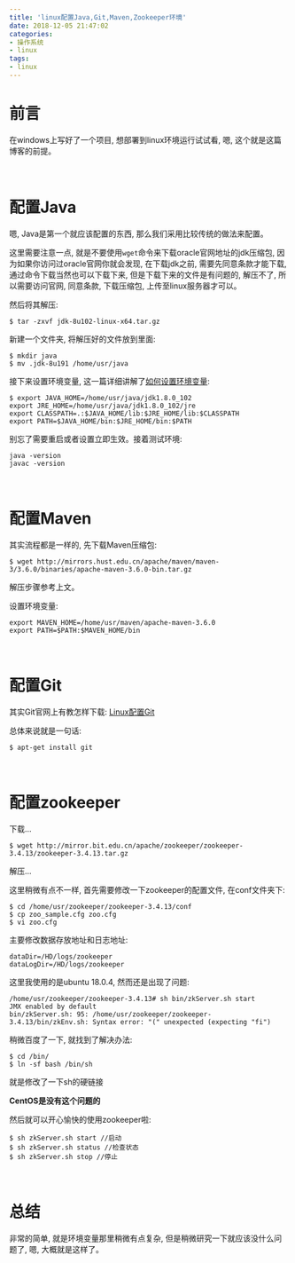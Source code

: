```yaml
---
title: 'linux配置Java,Git,Maven,Zookeeper环境'
date: 2018-12-05 21:47:02
categories:
- 操作系统
- linux
tags:
- linux
---
```


# 前言

在windows上写好了一个项目, 想部署到linux环境运行试试看, 嗯, 这个就是这篇博客的前提。

<!--more-->

<br>

# 配置Java

嗯, Java是第一个就应该配置的东西, 那么我们采用比较传统的做法来配置。

这里需要注意一点, 就是不要使用`wget`命令来下载oracle官网地址的jdk压缩包, 因为如果你访问过oracle官网你就会发现, 在下载jdk之前, 需要先同意条款才能下载, 通过命令下载当然也可以下载下来, 但是下载下来的文件是有问题的, 解压不了, 所以需要访问官网, 同意条款, 下载压缩包, 上传至linux服务器才可以。

然后将其解压:

```shell
$ tar -zxvf jdk-8u102-linux-x64.tar.gz
```

新建一个文件夹, 将解压好的文件放到里面:

```shell
$ mkdir java
$ mv .jdk-8u191 /home/usr/java
```

接下来设置环境变量, 这一篇详细讲解了[如何设置环境变量](/linux/Linux_Basic_Operation/linux-path-variable.html):

```shell
$ export JAVA_HOME=/home/usr/java/jdk1.8.0_102
export JRE_HOME=/home/usr/java/jdk1.8.0_102/jre
export CLASSPATH=.:$JAVA_HOME/lib:$JRE_HOME/lib:$CLASSPATH
export PATH=$JAVA_HOME/bin:$JRE_HOME/bin:$PATH
```

别忘了需要重启或者设置立即生效。接着测试环境:

```shell
java -version
javac -version
```

<br>

# 配置Maven

其实流程都是一样的, 先下载Maven压缩包:

```shell
$ wget http://mirrors.hust.edu.cn/apache/maven/maven-3/3.6.0/binaries/apache-maven-3.6.0-bin.tar.gz
```

解压步骤参考上文。

设置环境变量:

```shell
export MAVEN_HOME=/home/usr/maven/apache-maven-3.6.0
export PATH=$PATH:$MAVEN_HOME/bin
```

<br>

# 配置Git

其实Git官网上有教怎样下载: [Linux配置Git](https://git-scm.com/download/linux)

总体来说就是一句话:

```shell
$ apt-get install git
```

<br>

# 配置zookeeper

下载...

```shell
$ wget http://mirror.bit.edu.cn/apache/zookeeper/zookeeper-3.4.13/zookeeper-3.4.13.tar.gz
```

解压...

这里稍微有点不一样, 首先需要修改一下zookeeper的配置文件, 在conf文件夹下:

```shell
$ cd /home/usr/zookeeper/zookeeper-3.4.13/conf
$ cp zoo_sample.cfg zoo.cfg
$ vi zoo.cfg
```

主要修改数据存放地址和日志地址:

```shell
dataDir=/HD/logs/zookeeper
dataLogDir=/HD/logs/zookeeper
```

这里我使用的是ubuntu 18.0.4, 然而还是出现了问题:

```shell
/home/usr/zookeeper/zookeeper-3.4.13# sh bin/zkServer.sh start
JMX enabled by default
bin/zkServer.sh: 95: /home/usr/zookeeper/zookeeper-3.4.13/bin/zkEnv.sh: Syntax error: "(" unexpected (expecting "fi")
```

稍微百度了一下, 就找到了解决办法:

```shell
$ cd /bin/
$ ln -sf bash /bin/sh
```

就是修改了一下sh的硬链接

**CentOS是没有这个问题的**

然后就可以开心愉快的使用zookeeper啦:

```shell
$ sh zkServer.sh start //启动
$ sh zkServer.sh status //检查状态
$ sh zkServer.sh stop //停止
```

<br>

# 总结

非常的简单, 就是环境变量那里稍微有点复杂, 但是稍微研究一下就应该没什么问题了, 嗯, 大概就是这样了。